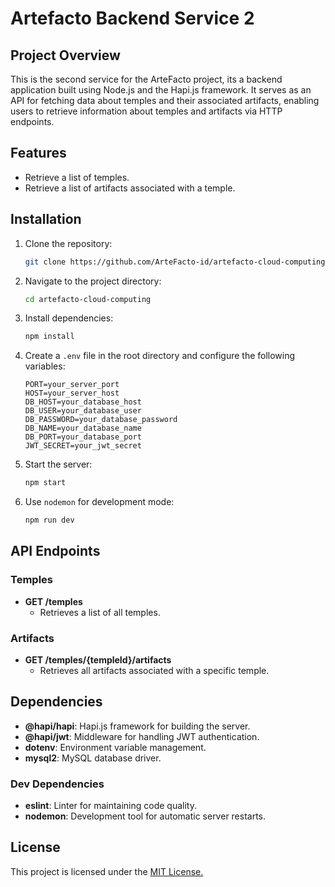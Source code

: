 
# Artefacto Backend Service 2

## Project Overview

This is the second service for the ArteFacto project, its a backend application built using Node.js and the Hapi.js framework. It serves as an API for fetching data about temples and their associated artifacts, enabling users to retrieve information about temples and artifacts via HTTP endpoints. 

## Features

- Retrieve a list of temples.
- Retrieve a list of artifacts associated with a temple.


## Installation

1. Clone the repository:

   ```bash
   git clone https://github.com/ArteFacto-id/artefacto-cloud-computing.git
   ```

2. Navigate to the project directory:

   ```bash
   cd artefacto-cloud-computing
   ```

3. Install dependencies:

   ```bash
   npm install
   ```

4. Create a `.env` file in the root directory and configure the following variables:

   ```env
   PORT=your_server_port
   HOST=your_server_host
   DB_HOST=your_database_host
   DB_USER=your_database_user
   DB_PASSWORD=your_database_password
   DB_NAME=your_database_name
   DB_PORT=your_database_port
   JWT_SECRET=your_jwt_secret
   ```

5. Start the server:

   ```bash
   npm start
   ```

6. Use `nodemon` for development mode:

   ```bash
   npm run dev
   ```

## API Endpoints

### Temples

- **GET /temples**
  - Retrieves a list of all temples.

### Artifacts

- **GET /temples/{templeId}/artifacts**
  - Retrieves all artifacts associated with a specific temple.

## Dependencies

- **@hapi/hapi**: Hapi.js framework for building the server.
- **@hapi/jwt**: Middleware for handling JWT authentication.
- **dotenv**: Environment variable management.
- **mysql2**: MySQL database driver.

### Dev Dependencies

- **eslint**: Linter for maintaining code quality.
- **nodemon**: Development tool for automatic server restarts.

## License

This project is licensed under the [MIT License.](LICENSE)
